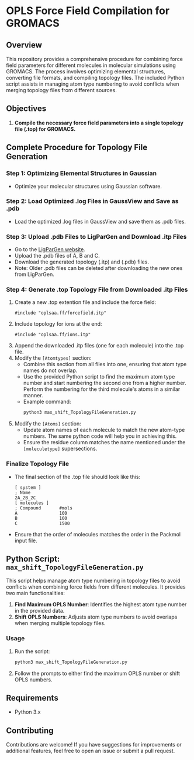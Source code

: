 # OPLS Force Field Compilation for GROMACS

## Overview

This repository provides a comprehensive procedure for combining force field parameters for different molecules in molecular simulations using GROMACS. The process involves optimizing elemental structures, converting file formats, and compiling topology files. The included Python script assists in managing atom type numbering to avoid conflicts when merging topology files from different sources.

## Objectives

1. **Compile the necessary force field parameters into a single topology file (.top) for GROMACS.**

## Complete Procedure for Topology File Generation 

### Step 1: Optimizing Elemental Structures in Gaussian
- Optimize your molecular structures using Gaussian software.

### Step 2: Load Optimized .log Files in GaussView and Save as .pdb
- Load the optimized .log files in GaussView and save them as .pdb files.

### Step 3: Upload .pdb Files to LigParGen and Download .itp Files
- Go to the [LigParGen website](https://zarbi.chem.yale.edu/ligpargen/).
- Upload the .pdb files of A, B and C.
- Download the generated topology (.itp) and (.pdb) files.
- Note: Older .pdb files can be deleted after downloading the new ones from LigParGen.

### Step 4: Generate .top Topology File from Downloaded .itp Files
1. Create a new .top extention file and include the force field:
   ```plaintext
   #include "oplsaa.ff/forcefield.itp"
   ```
2. Include topology for ions at the end:
   ```plaintext
   #include "oplsaa.ff/ions.itp"
   ```
3. Append the downloaded .itp files (one for each molecule) into the .top file.
4. Modify the `[Atomtypes]` section:
   - Combine this section from all files into one, ensuring that atom type names do not overlap.
   - Use the provided Python script to find the maximum atom type number and start numbering the second one from a higher number. Perform the numbering for the third molecule's atoms in a similar manner.
   - Example command:
     ```bash
     python3 max_shift_TopologyFileGeneration.py
     ```
5. Modify the `[Atoms]` section:
   - Update atom names of each molecule to match the new atom-type numbers. The same python code will help you in achieving this.
   - Ensure the residue column matches the name mentioned under the `[moleculetype]` supersections.

### Finalize Topology File
- The final section of the .top file should look like this:
   ```plaintext
   [ system ]
   ; Name
   2A_2B_2C
   [ molecules ]
   ; Compound    	#mols
   A         	    100
   B           	    100
   C         	    1500
   ```
- Ensure that the order of molecules matches the order in the Packmol input file.

## Python Script: `max_shift_TopologyFileGeneration.py`

This script helps manage atom type numbering in topology files to avoid conflicts when combining force fields from different molecules. It provides two main functionalities:

1. **Find Maximum OPLS Number**: Identifies the highest atom type number in the provided data.
2. **Shift OPLS Numbers**: Adjusts atom type numbers to avoid overlaps when merging multiple topology files.

### Usage

1. Run the script:
   ```bash
   python3 max_shift_TopologyFileGeneration.py
   ```
2. Follow the prompts to either find the maximum OPLS number or shift OPLS numbers.

## Requirements

- Python 3.x

## Contributing

Contributions are welcome! If you have suggestions for improvements or additional features, feel free to open an issue or submit a pull request.
